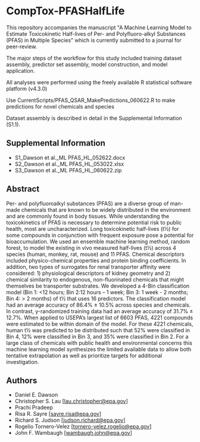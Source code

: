 # CompTox-PFASHalfLife

This repository accompanies the manuscript "A Machine Learning Model to Estimate Toxicokinetic Half-lives of Per- and Polyfluoro-alkyl Substances (PFAS) in Multiple Species" which is currently submitted to a journal for peer-review.

The major steps of the workflow for this study included training dataset assembly, predictor set assembly, model construction, and model application.

All analyses were performed using the freely available R statistical software platform (v4.3.0)

Use CurrentScripts/PFAS_QSAR_MakePredictions_060622.R to make predictions for novel chemicals and species

Dataset assembly is described in detail in the Supplemental Information (S1.1). 

## Supplemental Information

* S1_Dawson et al._ML PFAS_HL_052622.docx
* S2_Dawson et al._ML PFAS_HL_053022.xlsx
* S3_Dawson et al._ML PFAS_HL_060622.zip

## Abstract

Per- and polyfluoroalkyl substances (PFAS) are a diverse group of man-made chemicals that are known to be widely distributed in the environment and are commonly found in body tissues. While understanding the toxicokinetics of PFAS is necessary to determine potential risk to public health, most are uncharacterized. Long toxicokinetic half-lives (t½) for some compounds in conjunction with frequent exposure pose a potential for bioaccumulation. We used an ensemble machine learning method, random forest, to model the existing in vivo measured half-lives (t½) across 4 species (human, monkey, rat, mouse) and 11 PFAS. Chemical descriptors included physico-chemical properties and protein binding coefficients. In addition, two types of surrogates for renal transporter affinity were considered: 1) physiological descriptors of kidney geometry and 2) chemical similarity to endogenous, non-fluorinated chemicals that might themselves be transporter substrates. We developed a 4-Bin classification model (Bin 1: <12 hours; Bin 2:12 hours – 1 week; Bin 3: 1 week - 2 months; Bin 4: > 2 months) of t½ that uses 16 predictors. The classification model had an average accuracy of 86.4% ± 10.5% across species and chemicals.  In contrast, y-randomized training data had an average accuracy of 31.7% ± 12.7%. When applied to USEPA’s largest list of 6603 PFAS, 4221 compounds were estimated to be within domain of the model. For these 4221 chemicals, human t½ was predicted to be distributed such that 52% were classified in Bin 4, 12% were classified in Bin 3, and 35% were classified in Bin 2. For a large class of chemicals with public health and environmental concerns this machine learning model synthesizes the limited available data to allow both tentative extrapolation as well as prioritize targets for additional investigation.

## Authors

* Daniel E. Dawson
* Christopher S. Lau [lau.christopher@epa.gov]
* Prachi Pradeep
* Risa R. Sayre [sayre.risa@epa.gov]
* Richard S. Judson [judson.richard@epa.gov]
* Rogelio Tornero-Velez [tornero-velez.rogelio@epa.gov]
* John F. Wambaugh [wambaugh.john@epa.gov] 